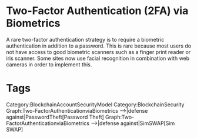 # Two-Factor Authentication (2FA) via Biometrics

A rare two-factor authentication strategy is to require a biometric authentication in addition to a password. This is rare because most users do not have access to good biometric scanners such as a finger print reader or iris scanner. Some sites now use facial recognition in combination with web cameras in order to implement this.


# Tags

Category:BlockchainAccountSecurityModel
Category:BlockchainSecurity
Graph:Two-FactorAuthenticationviaBiometrics -->|defense against|PasswordTheft[Password Theft]
Graph:Two-FactorAuthenticationviaBiometrics -->|defense against|SimSWAP[Sim SWAP]
